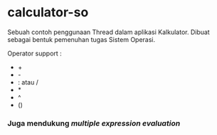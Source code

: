 # calculator-so

Sebuah contoh penggunaan Thread dalam aplikasi Kalkulator. Dibuat sebagai bentuk pemenuhan tugas Sistem Operasi.

Operator support : 
- \+
- \-
- \: atau \/
- \*
- \^
- \(\)

### Juga mendukung *multiple expression evaluation*
